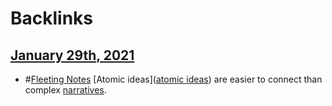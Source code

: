 
# Backlinks
## [January 29th, 2021](<January 29th, 2021.md>)
- #[Fleeting Notes](<Fleeting Notes.md>) [Atomic ideas]([atomic ideas](<atomic ideas.md>)) are easier to connect than complex [narratives](<narratives.md>).

